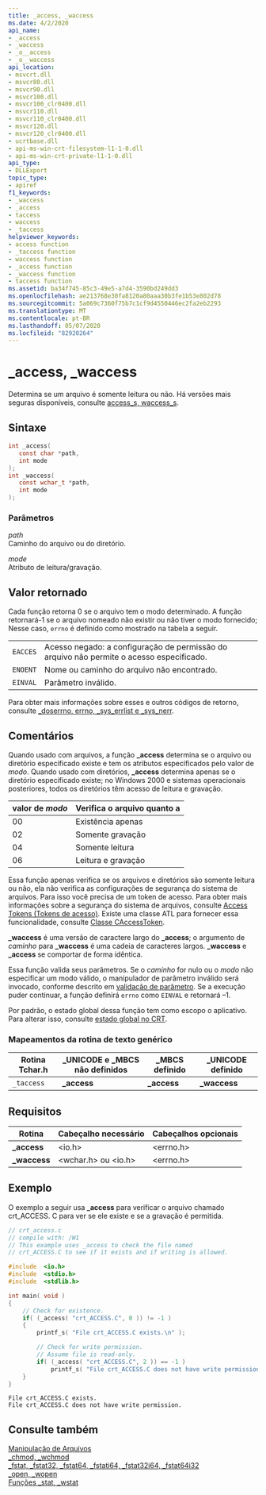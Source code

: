 ```yaml
---
title: _access, _waccess
ms.date: 4/2/2020
api_name:
- _access
- _waccess
- _o__access
- _o__waccess
api_location:
- msvcrt.dll
- msvcr80.dll
- msvcr90.dll
- msvcr100.dll
- msvcr100_clr0400.dll
- msvcr110.dll
- msvcr110_clr0400.dll
- msvcr120.dll
- msvcr120_clr0400.dll
- ucrtbase.dll
- api-ms-win-crt-filesystem-l1-1-0.dll
- api-ms-win-crt-private-l1-1-0.dll
api_type:
- DLLExport
topic_type:
- apiref
f1_keywords:
- _waccess
- _access
- taccess
- waccess
- _taccess
helpviewer_keywords:
- access function
- _taccess function
- waccess function
- _access function
- _waccess function
- taccess function
ms.assetid: ba34f745-85c3-49e5-a7d4-3590bd249dd3
ms.openlocfilehash: ae213768e30fa8120a80aaa30b3fe1b53e802d78
ms.sourcegitcommit: 5a069c7360f75b7c1cf9d4550446ec2fa2eb2293
ms.translationtype: MT
ms.contentlocale: pt-BR
ms.lasthandoff: 05/07/2020
ms.locfileid: "82920264"
---
```

# <a name="_access-_waccess"></a>_access, _waccess

Determina se um arquivo é somente leitura ou não. Há versões mais seguras disponíveis, consulte [access_s, waccess_s](access-s-waccess-s.md).

## <a name="syntax"></a>Sintaxe

```C
int _access(
   const char *path,
   int mode
);
int _waccess(
   const wchar_t *path,
   int mode
);
```

### <a name="parameters"></a>Parâmetros

*path*<br/>
Caminho do arquivo ou do diretório.

*mode*<br/>
Atributo de leitura/gravação.

## <a name="return-value"></a>Valor retornado

Cada função retorna 0 se o arquivo tem o modo determinado. A função retornará-1 se o arquivo nomeado não existir ou não tiver o modo fornecido; Nesse caso, `errno` é definido como mostrado na tabela a seguir.

|||
|-|-|
`EACCES`|Acesso negado: a configuração de permissão do arquivo não permite o acesso especificado.
`ENOENT`|Nome ou caminho do arquivo não encontrado.
`EINVAL`|Parâmetro inválido.

Para obter mais informações sobre esses e outros códigos de retorno, consulte [_doserrno, errno, _sys_errlist e _sys_nerr](../../c-runtime-library/errno-doserrno-sys-errlist-and-sys-nerr.md).

## <a name="remarks"></a>Comentários

Quando usado com arquivos, a função **_access** determina se o arquivo ou diretório especificado existe e tem os atributos especificados pelo valor de *modo*. Quando usado com diretórios, **_access** determina apenas se o diretório especificado existe; no Windows 2000 e sistemas operacionais posteriores, todos os diretórios têm acesso de leitura e gravação.

|valor de *modo*|Verifica o arquivo quanto a|
|------------------|---------------------|
|00|Existência apenas|
|02|Somente gravação|
|04|Somente leitura|
|06|Leitura e gravação|

Essa função apenas verifica se os arquivos e diretórios são somente leitura ou não, ela não verifica as configurações de segurança do sistema de arquivos. Para isso você precisa de um token de acesso. Para obter mais informações sobre a segurança do sistema de arquivos, consulte [Access Tokens (Tokens de acesso)](/windows/win32/SecAuthZ/access-tokens). Existe uma classe ATL para fornecer essa funcionalidade, consulte [Classe CAccessToken](../../atl/reference/caccesstoken-class.md).

**_waccess** é uma versão de caractere largo do **_access**; o argumento de *caminho* para **_waccess** é uma cadeia de caracteres largos. **_waccess** e **_access** se comportar de forma idêntica.

Essa função valida seus parâmetros. Se o *caminho* for nulo ou o *modo* não especificar um modo válido, o manipulador de parâmetro inválido será invocado, conforme descrito em [validação de parâmetro](../../c-runtime-library/parameter-validation.md). Se a execução puder continuar, a função definirá `errno` como `EINVAL` e retornará –1.

Por padrão, o estado global dessa função tem como escopo o aplicativo. Para alterar isso, consulte [estado global no CRT](../global-state.md).

### <a name="generic-text-routine-mappings"></a>Mapeamentos da rotina de texto genérico

|Rotina Tchar.h|_UNICODE e _MBCS não definidos|_MBCS definido|_UNICODE definido|
|---------------------|--------------------------------------|--------------------|-----------------------|
|`_taccess`|**_access**|**_access**|**_waccess**|

## <a name="requirements"></a>Requisitos

|Rotina|Cabeçalho necessário|Cabeçalhos opcionais|
|-------------|---------------------|----------------------|
|**_access**|\<io.h>|\<errno.h>|
|**_waccess**|\<wchar.h> ou \<io.h>|\<errno.h>|

## <a name="example"></a>Exemplo

O exemplo a seguir usa **_access** para verificar o arquivo chamado crt_ACCESS. C para ver se ele existe e se a gravação é permitida.

```C
// crt_access.c
// compile with: /W1
// This example uses _access to check the file named
// crt_ACCESS.C to see if it exists and if writing is allowed.

#include  <io.h>
#include  <stdio.h>
#include  <stdlib.h>

int main( void )
{
    // Check for existence.
    if( (_access( "crt_ACCESS.C", 0 )) != -1 )
    {
        printf_s( "File crt_ACCESS.C exists.\n" );

        // Check for write permission.
        // Assume file is read-only.
        if( (_access( "crt_ACCESS.C", 2 )) == -1 )
            printf_s( "File crt_ACCESS.C does not have write permission.\n" );
    }
}
```

```Output
File crt_ACCESS.C exists.
File crt_ACCESS.C does not have write permission.
```

## <a name="see-also"></a>Consulte também

[Manipulação de Arquivos](../../c-runtime-library/file-handling.md)<br/>
[_chmod, _wchmod](chmod-wchmod.md)<br/>
[_fstat, _fstat32, _fstat64, _fstati64, _fstat32i64, _fstat64i32](fstat-fstat32-fstat64-fstati64-fstat32i64-fstat64i32.md)<br/>
[_open, _wopen](open-wopen.md)<br/>
[Funções _stat, _wstat](stat-functions.md)
